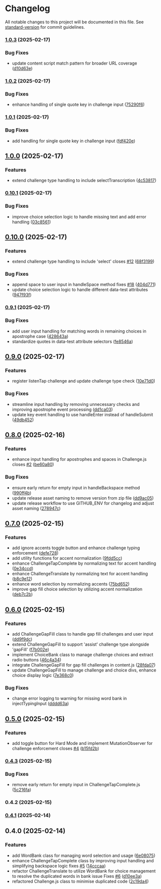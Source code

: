 # Changelog

All notable changes to this project will be documented in this file. See [standard-version](https://github.com/conventional-changelog/standard-version) for commit guidelines.

### [1.0.3](https://github.com/Stupidoodle/duolingo-hard-mode/compare/v1.0.2...v1.0.3) (2025-02-17)


### Bug Fixes

* update content script match pattern for broader URL coverage ([d10d63e](https://github.com/Stupidoodle/duolingo-hard-mode/commit/d10d63e021ac94c8340fa79a2c34b5ed431efb26))

### [1.0.2](https://github.com/Stupidoodle/duolingo-hard-mode/compare/v1.0.1...v1.0.2) (2025-02-17)


### Bug Fixes

* enhance handling of single quote key in challenge input ([75290f6](https://github.com/Stupidoodle/duolingo-hard-mode/commit/75290f6a5aa368dd41992c417e158c0d647c4953))

### [1.0.1](https://github.com/Stupidoodle/duolingo-hard-mode/compare/v1.0.0...v1.0.1) (2025-02-17)


### Bug Fixes

* add handling for single quote key in challenge input ([fdf420e](https://github.com/Stupidoodle/duolingo-hard-mode/commit/fdf420ef8d6382a3fd44ad502b39fa716cae7a07))

## [1.0.0](https://github.com/Stupidoodle/duolingo-hard-mode/compare/v0.10.1...v1.0.0) (2025-02-17)


### Features

* extend challenge type handling to include selectTranscription ([4c53817](https://github.com/Stupidoodle/duolingo-hard-mode/commit/4c53817f7b0d6a9b5a44db05a5bb6ca696cf55b4))

### [0.10.1](https://github.com/Stupidoodle/duolingo-hard-mode/compare/v0.10.0...v0.10.1) (2025-02-17)


### Bug Fixes

* improve choice selection logic to handle missing text and add error handling ([03c8561](https://github.com/Stupidoodle/duolingo-hard-mode/commit/03c85610fcb08919241c254b7ce5f9598fd58a6d))

## [0.10.0](https://github.com/Stupidoodle/duolingo-hard-mode/compare/v0.9.1...v0.10.0) (2025-02-17)


### Features

* extend challenge type handling to include 'select' closes [#12](https://github.com/Stupidoodle/duolingo-hard-mode/issues/12) ([68f3199](https://github.com/Stupidoodle/duolingo-hard-mode/commit/68f3199a37cc4399fc75ca39b4fdf99a3d2845e2))


### Bug Fixes

* append space to user input in handleSpace method fixes [#18](https://github.com/Stupidoodle/duolingo-hard-mode/issues/18) ([404d771](https://github.com/Stupidoodle/duolingo-hard-mode/commit/404d771ce891bf4cc48ba3207fe6ff5059c4493a))
* update choice selection logic to handle different data-test attributes ([947f93f](https://github.com/Stupidoodle/duolingo-hard-mode/commit/947f93fe679bae23ec0d5c935cb7b33ee1e861bd))

### [0.9.1](https://github.com/Stupidoodle/duolingo-hard-mode/compare/v0.9.0...v0.9.1) (2025-02-17)


### Bug Fixes

* add user input handling for matching words in remaining choices in apostrophe case ([428643a](https://github.com/Stupidoodle/duolingo-hard-mode/commit/428643a5420dea28b9967ebf6914e249bd5f3c3b))
* standardize quotes in data-test attribute selectors ([fe8546a](https://github.com/Stupidoodle/duolingo-hard-mode/commit/fe8546a2b1c42a2150fa1a0f7fc135bf2f52b2c7))

## [0.9.0](https://github.com/Stupidoodle/duolingo-hard-mode/compare/v0.8.0...v0.9.0) (2025-02-17)


### Features

* register listenTap challenge and update challenge type check ([10e71d0](https://github.com/Stupidoodle/duolingo-hard-mode/commit/10e71d0b10829749e2e0c550ad03d697f1b55153))


### Bug Fixes

* streamline input handling by removing unnecessary checks and improving apostrophe event processing ([dd1ca03](https://github.com/Stupidoodle/duolingo-hard-mode/commit/dd1ca03496ddd02235f7fb9469bfd78b6d9beb7d))
* update key event handling to use handleEnter instead of handleSubmit ([49db452](https://github.com/Stupidoodle/duolingo-hard-mode/commit/49db4529509cbd5e5bbe4ef1c019945bb4b92290))

## [0.8.0](https://github.com/Stupidoodle/duolingo-hard-mode/compare/v0.7.0...v0.8.0) (2025-02-16)


### Features

* enhance input handling for apostrophes and spaces in Challenge.js closes [#2](https://github.com/Stupidoodle/duolingo-hard-mode/issues/2) ([be60a80](https://github.com/Stupidoodle/duolingo-hard-mode/commit/be60a8024adf6b8e657390e9eca1a36d3ef2be37))


### Bug Fixes

* ensure early return for empty input in handleBackspace method ([990ff4b](https://github.com/Stupidoodle/duolingo-hard-mode/commit/990ff4beb153a47ecbf2a695a9c1bfcb6275769a))
* update release asset naming to remove version from zip file ([dd9ac05](https://github.com/Stupidoodle/duolingo-hard-mode/commit/dd9ac05c9d0378ed76e4f40566e12d62d4a5ddef))
* update release workflow to use GITHUB_ENV for changelog and adjust asset naming ([278947c](https://github.com/Stupidoodle/duolingo-hard-mode/commit/278947c9c270c757995e77b6504979dbe6f2a652))

## [0.7.0](https://github.com/Stupidoodle/duolingo-hard-mode/compare/v0.6.0...v0.7.0) (2025-02-15)


### Features

* add ignore accents toggle button and enhance challenge typing enforcement ([defe728](https://github.com/Stupidoodle/duolingo-hard-mode/commit/defe7281de6d0f90a2312fc25611ca4da6aac722))
* add utility functions for accent normalization ([9fdd5cc](https://github.com/Stupidoodle/duolingo-hard-mode/commit/9fdd5cc30fab5e2d22865f5cd1539c4492e2ff30))
* enhance ChallengeTapComplete by normalizing text for accent handling ([0e34ccd](https://github.com/Stupidoodle/duolingo-hard-mode/commit/0e34ccde18a2bb57ba1d83f73ec10eb95ef692ca))
* enhance ChallengeTranslate by normalizing text for accent handling ([b8c9e12](https://github.com/Stupidoodle/duolingo-hard-mode/commit/b8c9e127305868e05cd556b52a138380ea660882))
* enhance word selection by normalizing accents ([75bd652](https://github.com/Stupidoodle/duolingo-hard-mode/commit/75bd65238bd39af4b41fbbea632fe37674134f18))
* improve gap fill choice selection by utilizing accent normalization ([deb7c2b](https://github.com/Stupidoodle/duolingo-hard-mode/commit/deb7c2ba5be38cebe2b029cdea26a217fcda40fc))

## [0.6.0](https://github.com/Stupidoodle/duolingo-hard-mode/compare/v0.5.0...v0.6.0) (2025-02-15)


### Features

* add ChallengeGapFill class to handle gap fill challenges and user input ([dd9f9dc](https://github.com/Stupidoodle/duolingo-hard-mode/commit/dd9f9dc26e9c68686c17376ea8d8044f1e3257aa))
* extend ChallengeGapFill to support 'assist' challenge type alongside 'gapFill' ([f7b002e](https://github.com/Stupidoodle/duolingo-hard-mode/commit/f7b002e066ed2787381ecd43e293d659dcdbd3e8))
* implement ChoiceBank class to manage challenge choices and extract radio buttons ([46c4a34](https://github.com/Stupidoodle/duolingo-hard-mode/commit/46c4a34f2fa0337c1cf19e8cc05162c250835e9b))
* integrate ChallengeGapFill for gap fill challenges in content.js ([28fda07](https://github.com/Stupidoodle/duolingo-hard-mode/commit/28fda07b02a26a6437d2d099428a6de4ef12cf4e))
* update ChallengeGapFill to manage challenge and choice divs, enhance choice display logic ([7e368c0](https://github.com/Stupidoodle/duolingo-hard-mode/commit/7e368c0a8f38fe216f5b75502544a4e90df86a24))


### Bug Fixes

* change error logging to warning for missing word bank in injectTypingInput ([dddd63a](https://github.com/Stupidoodle/duolingo-hard-mode/commit/dddd63a377bdd0d5addc20dd91c86ecbd08c3ebf))

## [0.5.0](https://github.com/Stupidoodle/duolingo-hard-mode/compare/v0.4.3...v0.5.0) (2025-02-15)


### Features

* add toggle button for Hard Mode and implement MutationObserver for challenge enforcement closes [#4](https://github.com/Stupidoodle/duolingo-hard-mode/issues/4) ([b15fd2b](https://github.com/Stupidoodle/duolingo-hard-mode/commit/b15fd2bee1c99da6ba35d922f601245b513509f0))

### [0.4.3](https://github.com/Stupidoodle/duolingo-hard-mode/compare/v0.4.2...v0.4.3) (2025-02-15)


### Bug Fixes

* remove early return for empty input in ChallengeTapComplete.js ([5c216fa](https://github.com/Stupidoodle/duolingo-hard-mode/commit/5c216fa5a651861713a110c693aefd38f210eae2))

### 0.4.2 (2025-02-15)

### [0.4.1](https://github.com/Stupidoodle/duolingo-hard-mode/compare/v0.4.0...v0.4.1) (2025-02-14)

## 0.4.0 (2025-02-14)


### Features

* add WordBank class for managing word selection and usage ([6e08075](https://github.com/Stupidoodle/duolingo-hard-mode/commit/6e08075d5770afd90aa9ec19c24302710c72af59))
* enhance ChallengeTapComplete class by improving input handling and simplifying backspace logic fixes [#5](https://github.com/Stupidoodle/duolingo-hard-mode/issues/5) ([14cccaa](https://github.com/Stupidoodle/duolingo-hard-mode/commit/14cccaa73f7644729dea4bbca94868c76e9173cd))
* refactor ChallengeTranslate to utilize WordBank for choice management to resolve the duplicated words in bank issue Fixes [#6](https://github.com/Stupidoodle/duolingo-hard-mode/issues/6) ([d10ee3a](https://github.com/Stupidoodle/duolingo-hard-mode/commit/d10ee3a41fc4ca9b0ae2ca55592e24dd739507fe))
* refactored Challenge.js class to minimise duplicated code ([2c19da4](https://github.com/Stupidoodle/duolingo-hard-mode/commit/2c19da4e4786e0e314c677d9f3151e92650821b7))
